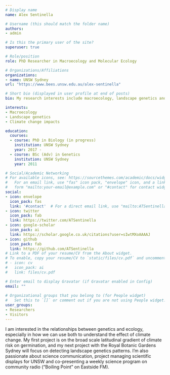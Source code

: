 ```yaml
---
# Display name
name: Alex Sentinella

# Username (this should match the folder name)
authors:
- admin

# Is this the primary user of the site?
superuser: true

# Role/position
role: PhD Researcher in Macroecology and Molecular Ecology

# Organizations/Affiliations
organizations:
- name: UNSW Sydney
url: "https://www.bees.unsw.edu.au/alex-sentinella"

# Short bio (displayed in user profile at end of posts)
bio: My research interests include macroecology, landscape genetics and plants.

interests:
- Macroecology
- Landscape genetics
- Climate change impacts

education:
  courses:
  - course: PhD in Biology (in progress)
    institution: UNSW Sydney
    year: 2017 - 
  - course: BSc (Adv) in Genetics
    institution: UNSW Sydney
    year: 2011

# Social/Academic Networking
# For available icons, see: https://sourcethemes.com/academic/docs/widgets/#icons
#   For an email link, use "fas" icon pack, "envelope" icon, and a link in the
#   form "mailto:your-email@example.com" or "#contact" for contact widget.
social:
- icon: envelope
  icon_pack: fas
  link: '#contact'  # For a direct email link, use "mailto:ATSentinella@gmail.com".
- icon: twitter
  icon_pack: fab
  link: https://twitter.com/ATSentinella
- icon: google-scholar
  icon_pack: ai
  link: https://scholar.google.co.uk/citations?user=sIwtMXoAAAAJ
- icon: github
  icon_pack: fab
  link: https://github.com/ATSentinella
# Link to a PDF of your resume/CV from the About widget.
# To enable, copy your resume/CV to `static/files/cv.pdf` and uncomment the lines below.  
# - icon: cv
#   icon_pack: ai
#   link: files/cv.pdf

# Enter email to display Gravatar (if Gravatar enabled in Config)
email: ""
  
# Organizational groups that you belong to (for People widget)
#   Set this to `[]` or comment out if you are not using People widget.  
user_groups:
- Researchers
- Visitors
---
```


I am interested in the relationships between genetics and ecology, especially  in how we can use both to understand the effect of climate change. My first project is on the broad scale latitudinal gradient of climate risk on germination, and my next project with the Royal Botanic Gardens Sydney will focus on detecting landscape genetics patterns. I’m also passionate about science communication, project managing scientific displays for UNSW and co-presenting a weekly science program on community radio (“Boiling Point” on Eastside FM).
